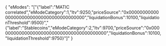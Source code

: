 {
  "eModes": "[\"{\"label\":\"MATIC correlated\",\"eModeCategory\":1,\"ltv\":9250,\"priceSource\":\"0x0000000000000000000000000000000000000000\",\"liquidationBonus\":10100,\"liquidationThreshold\":9500}\",\"{\"label\":\"Stablecoins\",\"eModeCategory\":2,\"ltv\":9700,\"priceSource\":\"0x0000000000000000000000000000000000000000\",\"liquidationBonus\":10100,\"liquidationThreshold\":9750}\"]"
}